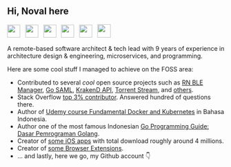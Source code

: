 ## Hi, Noval here

<a href="https://linkedin.com/in/novalagung" target="_blank"><img src="https://image.flaticon.com/icons/png/512/174/174857.png" height="30"></a> &nbsp;
<a href="https://stackoverflow.com/users/1467988/novalagung" target="_blank"><img src="https://cdn2.iconfinder.com/data/icons/social-icons-color/512/stackoverflow-512.png" height="30"></a> &nbsp;
<a href="https://www.udemy.com/user/noval-agung-prayogo/" target="_blank"><img src="https://seeklogo.com/images/U/udemy-logo-C3D3F5AC0C-seeklogo.com.png" height="30"></a> &nbsp;
<a href="https://apps.apple.com/id/developer/noval-agung-prayogo/id1163677873?l=id" target="_blank"><img src="https://upload.wikimedia.org/wikipedia/commons/thumb/6/67/App_Store_%28iOS%29.svg/1200px-App_Store_%28iOS%29.svg.png" height="30"></a> &nbsp;
<a href="https://novalagung.medium.com/" target="_blank"><img src="https://i.imgur.com/PxPbQO8.png" height="30"></a> &nbsp;
<a href="https://worldofwarcraft.com/en-us/character/us/arthas/Xpare" target="_blank"><img src="https://encrypted-tbn0.gstatic.com/images?q=tbn:ANd9GcQQxazo3t4biB6FeecDfYURU6xfd0OQOSKO4-1XnanuFASh_Ceqh5wKu233kxK8i4_nZck&usqp=CAU" height="31"></a>
<!-- &nbsp; <a href="https://www.codementor.io/@novalagung" target="_blank"><img src="https://avatars3.githubusercontent.com/u/7525092?s=280&v=4" height="30"></a>-->

A remote-based software architect & tech lead with 9 years of experience in architecture design & engineering, microservices, and programming.

Here are some cool stuff I managed to achieve on the FOSS area:

- Contributed to several *cool* open source projects such as [RN BLE Manager](https://git.io/JsmuY), [Go SAML](https://git.io/JfvE9), [KrakenD API](https://git.io/JJlfM), [Torrent Stream](https://git.io/JIsIx), and [others](https://github.com/novalagung/mypullrequests).
- Stack Overflow [top 3% contributor](https://stackoverflow.com/users/1467988/novalagung). Answered hundred of questions there.
- Author of [Udemy course Fundamental Docker and Kubernetes](https://www.udemy.com/course/praktis-belajar-docker-dan-kubernetes-untuk-pemula/) in Bahasa Indonesia.
- Author one of the most famous Indonesian [Go Programming Guide: Dasar Pemrograman Golang](https://dasarpemrogramangolang.novalagung.com/).
- Creator of [some iOS apps](https://itunes.apple.com/us/developer/id1163677873) with total download roughly around 4 millions.
- Creator of [some Browser Extensions](https://muslimboard.novalagung.com/).
- ... and lastly, here we go, my Github account 👇
